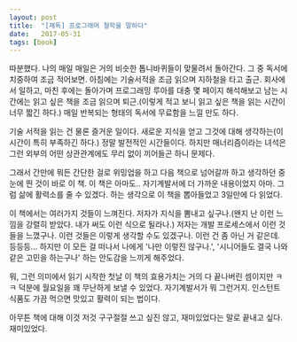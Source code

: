 ```yaml
---
layout: post
title:  "[재독] 프로그래머 철학을 말하다"
date:   2017-05-31
tags: [book]
---
```


따분했다. 나의 매일 매일은 거의 비슷한 톱니바퀴들이 맞물려서 돌아간다. 그 중 독서에 치중하여 조금 적어보면. 아침에는 기술서적을 조금 읽으며 지하철을 타고 출근. 회사에서 일하고, 마친 후에는 돌아가며 프로그래밍 루아를 대충 몇 페이지 해석해보고 남는 시간에는 읽고 싶은 책을 조금 읽으며 퇴근.(이렇게 적고 보니 읽고 싶은 책을 읽는 시간이 너무 짧긴 하다.) 매일 반복되는 형태의 독서에 무료함을 느낄 만도 하다. 

  기술 서적을 읽는 건 물론 즐거운 일이다. 새로운 지식을 얻고 그것에 대해 생각하는(이 시간이 특히 부족하긴 하다.) 정말 발전적인 시간들이다. 하지만 매너리즘이라는 녀석은 그런 외부의 어떤 상관관계에도 무리 없이 끼어들곤 하니 문제다. 

  그래서 간만에 뭐든 간단한 걸로 위밍업을 하고 다음 책으로 넘어갈까 하고 생각하던 중 눈에 띈 것이 바로 이 책. 이 책은 아마도.. 자기계발서에 더 가까운 내용이었지 아마. 그럼 삶에 활력소를 줄 수 있겠다. 하는 생각으로 이 책을 뽑아들었고 3일만에 다 읽었다. 

  이 책에서는 여러가지 것들이 느껴진다. 저자가 지식을 뽐내고 싶구나.(왠지 난 이런 느낌을 강렬히 받았다. 내가 써도 이런 식으로 될라나.) 저자는 개발 프로세스에서 이런 것들을 느꼈구나. 이런 것들은 이렇게 생각할 수도 있겠구나. 이런 건 좀 아닌 거 같은데. 등등등... 하지만 이 모든 걸 떠나서 나에게 '나만 이렇진 않구나.', '시니어들도 결국 나와 같은 고민을 하는구나' 하는 안도감을 느끼게 해주었다. 

  뭐, 그런 의미에서 읽기 시작한 첫날 이 책의 효용가치는 거의 다 끝나버린 셈이지만 ㅋㅋ 덕분에 월요일을 꽤 무난하게 보낼 수 있었다. 자기계발서가 뭐 그런거지. 인스턴트 식품도 가끔 먹으면 맛있고 활력이 되는 법이다. 

  아무튼 책에 대해 이것 저것 구구절절 쓰고 싶진 않고, 재미있었다는 말로 끝내고 싶다. 재미있었다.